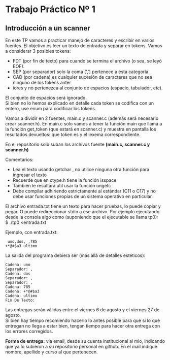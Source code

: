 # Trabajo Práctico Nº 1  
## Introducción a un scanner  
  En este TP vamos a practicar manejo de caracteres y escribir en varios fuentes. El objetivo es leer un texto de entrada y separar en tokens. Vamos a considerar 3 posibles tokens:  
* FDT (por fin de texto) para cuando se termina el archivo (o sea, se leyó EOF).  
* SEP (por separador) solo la coma (',') pertenece a esta categoría.  
* CAD (por cadena) es cualquier sucesión de caracteres que no sea ninguno de los tokens anter
* iores y no pertenezca al conjunto de espacios (espacio, tabulador, etc).  

El conjunto de espacios será ignorado.  
Si bien no lo hemos explicado en detalle cada token se codifica con un entero, use enum para codificar
los tokens.  
  
Vamos a dividir en 2 fuentes, main.c y scanner.c (además será necesario crear scanner.h). En main.c
solo vamos a tener la función main que llama a la función get_token (que estará en scanner.c) y
muestra en pantalla los resultados devueltos: que token es y el lexema correspondiente.  
  
En el repositorio solo suban los archivos fuente **(main.c, scanner.c y scanner.h)**  

Comentarios:  
* Lea el texto usando getchar , no utilice ninguna otra función para ingresar el texto  
* Recuerde que en ctype.h tiene la función isspace  
* También le resultará útil usar la función ungetc  
* Debe compilar adhiriendo estrictamente al estándar (C11 o C17) y no debe usar funciones propias de un sistema operativo en particular.  
  
El archivo entrada.txt tiene un texto para hacer pruebas, lo puede copiar y pegar. O puede redireccionar stdin a ese archivo. Por ejemplo ejecutando desde la consola algo como (suponiendo que el ejecutable se llama tp0):  
$ ./tp0 <entrada.txt  
  
Ejemplo, con entrada.txt:
~~~
 uno,dos, ,785
+*@#$a3 ultimo  
~~~
La salida del programa debiera ser (más allá de detalles estéticos):  
~~~
Cadena: uno  
Separador: ,  
Cadena: dos  
Separador: ,  
Separador: ,  
Cadena: 785  
Cadena: +*@#$a3  
Cadena: ultimo  
Fin De Texto:  
~~~ 
Las entregas serán válidas entre el viernes 6 de agosto y el viernes 27 de agosto.  
Si bien hay tiempo recomiendo hacerlo lo antes posible para que si lo que entregan no llega a estar bien, tengan tiempo para hacer otra entrega con los errores corregidos.  
  
**Forma de entrega:** via email, desde su cuenta institucional al mio, indicando que ya lo subieron a su repositorio personal en github. En el mail indique nombre, apellido y curso al que pertenecen.  
